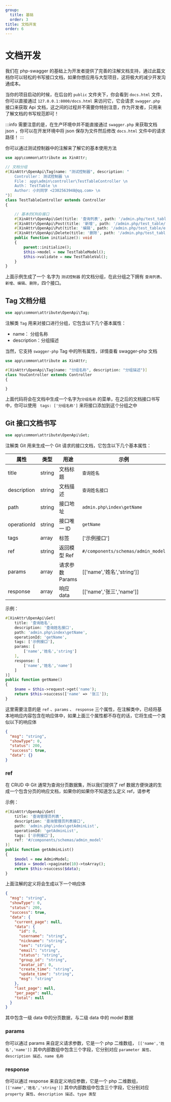 ```yaml
---
group:
  title: 基础
  order: 3
title: 文档开发
order: 6
---
```


# 文档开发

我们在 php-swagger 的基础上为开发者提供了完善的注解文档支持，通过此篇文档你可以轻松的书写接口文档，如果你想应用与大型项目，这将极大的减少开发沟通成本。

当你的项目启动的时候，在后台的 `public` 文件夹下，你会看到 `docs.html` 文件，你可以直接通过 `127.0.0.1:8000/docs.html` 来访问它，它会请求 `swagger.php` 接口来获取 Api 文档，这之间的过程并不需要你特别注意，作为开发者，只用来了解文档的书写规范即可！

:::info
需要注意的是，在生产环境中并不能直接通过 `swagger.php` 来获取文档 json ，你可以在开发环境中将 json 保存为文件然后修改 `docs.html` 文件中的请求路径！
:::

你可以通过测试控制器中的注解来了解它的基本使用方法

```php
use app\common\attribute as XinAttr;

// 文档分组
#[XinAttr\OpenApi\Tag(name: "测试控制器", description: "
    Controller： 测试控制器 \n
    File： app\admin\controller\TestTableController \n
    Auth： TestTable \n
    Author: 小刘同学 <2302563948@qq.com> \n
")]
class TestTableController extends Controller
{

    // 基本的CRUD接口
    #[XinAttr\OpenApi\Get(title: '查询列表', path: '/admin.php/test_table/list', operationId: 'test_table_list', tags: ['测试控制器'], ref: '#/components/schemas/test_table_model')]
    #[XinAttr\OpenApi\Post(title: '新增', path: '/admin.php/test_table/add', operationId: 'test_table_add', tags: ['测试控制器'], bodyRef: '#/components/schemas/test_table_model')]
    #[XinAttr\OpenApi\Put(title: '编辑', path: '/admin.php/test_table/edit', operationId: 'test_table_edit', tags: ['测试控制器'], ref: '#/components/schemas/test_table_model')]
    #[XinAttr\OpenApi\Delete(title: '删除', path: '/admin.php/test_table/delete',operationId: 'test_table_delete', tags: ['测试控制器'])]
    public function initialize(): void
    {
        parent::initialize();
        $this->model = new TestTableModel();
        $this->validate = new TestTableVal();
    }
}
```

上面示例生成了一个 名字为 `测试控制器` 的文档分组，在此分组之下拥有 `查询列表`、`新增`、`编辑`、`删除`，四个接口。

## Tag 文档分组

```php
use app\common\attribute\OpenApi\Tag;
```

注解类 `Tag` 用来对接口进行分组，它包含以下几个基本属性：

- name： 分组名称
- description：分组描述

当然，它支持 `swagger-php` Tag 中的所有属性，详情查看 swagger-php 文档

```php
use app\common\attribute as XinAttr;

#[XinAttr\OpenApi\Tag(name: "分组名称", description: "分组描述")]
class YouController extends Controller
{

}
```

上面代码将会在文档中生成一个名字为`分组名称` 的菜单，在之后的文档接口书写中，你可以使用 ` tags: ['分组名称']` 来将接口添加到这个分组之中

## Git 接口文档书写

```php
use app\common\attribute\OpenApi\Get;
```

注解类 Git 用来生成一个 Git 请求的接口文档，它包含以下几个基本属性：

| 属性        | 类型   | 用途            | 示例                               |
| ----------- | ------ | --------------- | ---------------------------------- |
| title       | string | 文档标题        | `查询姓名`                         |
| description | string | 文档描述        | `查询姓名接口`                     |
| path        | string | 接口地址        | `admin.php\index\getName`          |
| operationId | string | 接口唯一 ID     | `getName`                          |
| tags        | array  | 标签            | ['示例接口']                       |
| ref         | string | 返回模型 Ref    | `#/components/schemas/admin_model` |
| params      | array  | 请求参数 Params | [['name','姓名','string']]         |
| response    | array  | 响应 data       | [['name','张三','name']]           |

示例：

```php
#[XinAttr\OpenApi\Get(
    title: '查询姓名',
    description: '查询姓名接口',
    path: 'admin.php\index\getName',
    operationId: 'getName',
    tags: ['示例接口'],
    params: [
        ['name','姓名','string']
    ],
    response: [
        ['name','姓名','name']
    ]
)]
public function getName()
{
    $name = $this->request->get('name');
    return $this->success(['name' => '张三']);
}

```

这里需要注意的是 `ref` 、`params` 、 `response` 三个属性，在注解类中，已经将基本地响应内容包含在响应体中，如果上面三个属性都不存在的话，它将生成一个类似以下的响应体

```json
{
  "msg": "string",
  "showType": 0,
  "status": 200,
  "success": true,
  "data": {}
}
```

### ref

在 CRUD 中 Git 通常为查询分页数据集，所以我们提供了 ref 数据方便快速的生成一个包含分页的响应文档，如果你的如果你不知道怎么定义 ref，请参考

示例：

```php
#[XinAttr\OpenApi\Get(
    title: '查询管理员列表',
    description: '查询管理员列表接口',
    path: 'admin.php\index\getAdminList',
    operationId: 'getAdminList',
    tags: ['示例接口'],
    ref: '#/components/schemas/admin_model'
)]
public function getAdminList()
{
    $model = new AdminModel;
    $data = $model->paginate(10)->toArray();
    return $this->success($data);
}
```

上面注解的定义将会生成以下一个响应体

```json
{
  "msg": "string",
  "showType": 0,
  "status": 200,
  "success": true,
  "data": {
    "current_page": null,
    "data": {
      "id": 0,
      "username": "string",
      "nickname": "string",
      "sex": "string",
      "email": "string",
      "status": "string",
      "group_id": "string",
      "avatar_id": 0,
      "create_time": "string",
      "update_time": "string",
      "msg": "string"
    },
    "last_page": null,
    "per_page": null,
    "total": null
  }
}
```

其中包含一级 data 中的分页数据，与二级 data 中的 model 数据

### params

你可以通过 params 来自定义请求参数，它是一个 php 二维数组，
`[['name','姓名','name']]`
其中内部数组中包含三个字段，它分别对应 `parameter 属性`、`description 描述`、`name 名称`

### response

你可以通过 response 来自定义响应参数，它是一个 php 二维数组，
`[['name','姓名','string']]`
其中内部数组中包含三个字段，它分别对应 `property 属性`、`description 描述`、`type 类型`
